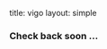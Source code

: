 title: vigo
layout: simple

### Check back soon ...

<!--
In the heart of "Rias Baixas" (Lower Rias), Vigo is the largest city in Galicia. Originally a fishing village, it is now known as the "Gateway to the Atlantic". It is a city with a great cultural and gastronomic offer, with a wide variety of restaurants and bars where you can taste some of the best seafood in the world.

Nowadays a industrial city but also with a lot of life, with a great nightlife and many of leisure activities.

<iframe width="560" height="315" src="https://www.youtube.com/embed/yv0QRtUnfHE?si=9OWWdqfHIasWLmi8" title="YouTube video player" frameborder="0" allow="accelerometer; autoplay; clipboard-write; encrypted-media; gyroscope; picture-in-picture; web-share" allowfullscreen></iframe>

You can check some of them in the following links:

- [Vigo in a day](https://www.turismodevigo.org/en/vigo-day)
- [The Crazy Tourist](https://www.thecrazytourist.com/15-best-things-vigo-spain/)
- [TripAdvisor](https://www.tripadvisor.com/Attractions-g187509-Activities-Vigo_Province_of_Pontevedra_Galicia.html)
- [Lonely Planet](https://www.lonelyplanet.com/spain/galicia/vigo) -->
